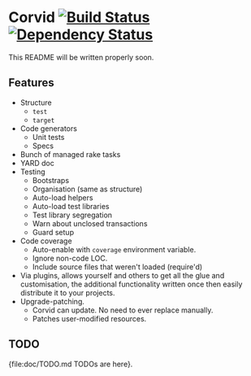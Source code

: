# Corvid [![Build Status](https://secure.travis-ci.org/japgolly/corvid.png?branch=master)](http://travis-ci.org/japgolly/corvid) [![Dependency Status](https://gemnasium.com/japgolly/corvid.png)](https://gemnasium.com/japgolly/corvid)

This README will be written properly soon.

Features
--------
*	Structure
	* `test`
	* `target`
*	Code generators
	* Unit tests
	* Specs
*	Bunch of managed rake tasks
*	YARD doc
*	Testing
	* Bootstraps
	* Organisation (same as structure)
	* Auto-load helpers
	* Auto-load test libraries
	* Test library segregation
	* Warn about unclosed transactions
	* Guard setup
*	Code coverage
	* Auto-enable with `coverage` environment variable.
	* Ignore non-code LOC.
	* Include source files that weren't loaded (require'd)
*   Via plugins, allows yourself and others to get all the glue and customisation, the additional functionality written
    once then easily distribute it to your projects.
*   Upgrade-patching.
    * Corvid can update. No need to ever replace manually.
    * Patches user-modified resources.


TODO
----
{file:doc/TODO.md TODOs are here}.
